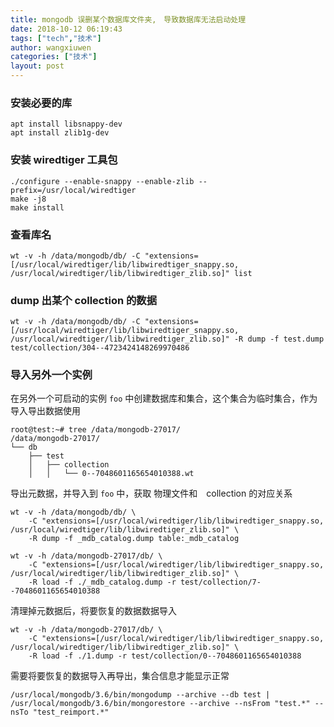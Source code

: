 ```yaml
---
title: mongodb 误删某个数据库文件夹,　导致数据库无法启动处理
date: 2018-10-12 06:19:43
tags: ["tech","技术"]
author: wangxiuwen
categories: ["技术"]
layout: post
---
```


### 安装必要的库

```
apt install libsnappy-dev
apt install zlib1g-dev
```

### 安装 wiredtiger 工具包

```
./configure --enable-snappy --enable-zlib --prefix=/usr/local/wiredtiger
make -j8
make install
```

### 查看库名

```
wt -v -h /data/mongodb/db/ -C "extensions=[/usr/local/wiredtiger/lib/libwiredtiger_snappy.so, /usr/local/wiredtiger/lib/libwiredtiger_zlib.so]" list
```

### dump 出某个 collection 的数据

```
wt -v -h /data/mongodb/db/ -C "extensions=[/usr/local/wiredtiger/lib/libwiredtiger_snappy.so, /usr/local/wiredtiger/lib/libwiredtiger_zlib.so]" -R dump -f test.dump test/collection/304--4723424148269970486
```

### 导入另外一个实例

在另外一个可启动的实例 `foo` 中创建数据库和集合，这个集合为临时集合，作为导入导出数据使用

```
root@test:~# tree /data/mongodb-27017/
/data/mongodb-27017/
└── db
    ├── test
    │   ├── collection
    │   │   └── 0--7048601165654010388.wt
```

导出元数据，并导入到 `foo` 中，获取 物理文件和　collection 的对应关系

```
wt -v -h /data/mongodb/db/ \
    -C "extensions=[/usr/local/wiredtiger/lib/libwiredtiger_snappy.so, /usr/local/wiredtiger/lib/libwiredtiger_zlib.so]" \
    -R dump -f _mdb_catalog.dump table:_mdb_catalog

wt -v -h /data/mongodb-27017/db/ \
    -C "extensions=[/usr/local/wiredtiger/lib/libwiredtiger_snappy.so, /usr/local/wiredtiger/lib/libwiredtiger_zlib.so]" \
    -R load -f ./_mdb_catalog.dump -r test/collection/7--7048601165654010388
```

清理掉元数据后，将要恢复的数据数据导入

```
wt -v -h /data/mongodb-27017/db/ \
    -C "extensions=[/usr/local/wiredtiger/lib/libwiredtiger_snappy.so, /usr/local/wiredtiger/lib/libwiredtiger_zlib.so]" \
    -R load -f ./1.dump -r test/collection/0--7048601165654010388
```

需要将要恢复的数据导入再导出，集合信息才能显示正常

```
/usr/local/mongodb/3.6/bin/mongodump --archive --db test | /usr/local/mongodb/3.6/bin/mongorestore --archive --nsFrom "test.*" --nsTo "test_reimport.*"
```
